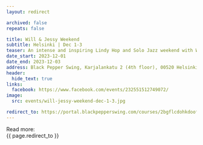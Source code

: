 ```yaml
---
layout: redirect

archived: false
repeats: false

title: Will & Jessy Weekend
subtitle: Helsinki | Dec 1-3
teaser: An intense and inspiring Lindy Hop and Solo Jazz weekend with Will & Jessy.
date_start: 2023-12-01
date_end: 2023-12-03
address: Black Pepper Swing, Karjalankatu 2 (4th floor), 00520 Helsinki, Finland
header:
  hide_text: true
links:
  facebook: https://www.facebook.com/events/232551512749072/
image:
  src: events/will-jessy-weekend-dec-1-3.jpg

redirect_to: https://portal.blackpepperswing.com/courses/2bgflcdohkdoof2l6uv331p8t0/will-&-jessy-weekend 
---
```


Read more:  
{{ page.redirect_to }}

